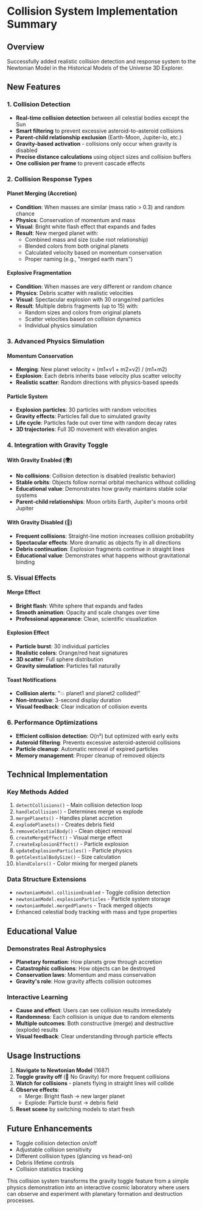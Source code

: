 # Collision System Implementation Summary

## Overview
Successfully added realistic collision detection and response system to the Newtonian Model in the Historical Models of the Universe 3D Explorer.

## New Features

### 1. Collision Detection
- **Real-time collision detection** between all celestial bodies except the Sun
- **Smart filtering** to prevent excessive asteroid-to-asteroid collisions
- **Parent-child relationship exclusion** (Earth-Moon, Jupiter-Io, etc.)
- **Gravity-based activation** - collisions only occur when gravity is disabled
- **Precise distance calculations** using object sizes and collision buffers
- **One collision per frame** to prevent cascade effects

### 2. Collision Response Types

#### Planet Merging (Accretion)
- **Condition**: When masses are similar (mass ratio > 0.3) and random chance
- **Physics**: Conservation of momentum and mass
- **Visual**: Bright white flash effect that expands and fades
- **Result**: New merged planet with:
  - Combined mass and size (cube root relationship)
  - Blended colors from both original planets
  - Calculated velocity based on momentum conservation
  - Proper naming (e.g., "merged earth mars")

#### Explosive Fragmentation
- **Condition**: When masses are very different or random chance
- **Physics**: Debris scatter with realistic velocities
- **Visual**: Spectacular explosion with 30 orange/red particles
- **Result**: Multiple debris fragments (up to 15) with:
  - Random sizes and colors from original planets
  - Scatter velocities based on collision dynamics
  - Individual physics simulation

### 3. Advanced Physics Simulation

#### Momentum Conservation
- **Merging**: New planet velocity = (m1×v1 + m2×v2) / (m1+m2)
- **Explosion**: Each debris inherits base velocity plus scatter velocity
- **Realistic scatter**: Random directions with physics-based speeds

#### Particle System
- **Explosion particles**: 30 particles with random velocities
- **Gravity effects**: Particles fall due to simulated gravity
- **Life cycle**: Particles fade out over time with random decay rates
- **3D trajectories**: Full 3D movement with elevation angles

### 4. Integration with Gravity Toggle

#### With Gravity Enabled (🌍)
- **No collisions**: Collision detection is disabled (realistic behavior)
- **Stable orbits**: Objects follow normal orbital mechanics without colliding
- **Educational value**: Demonstrates how gravity maintains stable solar systems
- **Parent-child relationships**: Moon orbits Earth, Jupiter's moons orbit Jupiter

#### With Gravity Disabled (🚀)
- **Frequent collisions**: Straight-line motion increases collision probability
- **Spectacular effects**: More dramatic as objects fly in all directions
- **Debris continuation**: Explosion fragments continue in straight lines
- **Educational value**: Demonstrates what happens without gravitational binding

### 5. Visual Effects

#### Merge Effect
- **Bright flash**: White sphere that expands and fades
- **Smooth animation**: Opacity and scale changes over time
- **Professional appearance**: Clean, scientific visualization

#### Explosion Effect
- **Particle burst**: 30 individual particles
- **Realistic colors**: Orange/red heat signatures
- **3D scatter**: Full sphere distribution
- **Gravity simulation**: Particles fall naturally

#### Toast Notifications
- **Collision alerts**: "💥 planet1 and planet2 collided!"
- **Non-intrusive**: 3-second display duration
- **Visual feedback**: Clear indication of collision events

### 6. Performance Optimizations
- **Efficient collision detection**: O(n²) but optimized with early exits
- **Asteroid filtering**: Prevents excessive asteroid-asteroid collisions
- **Particle cleanup**: Automatic removal of expired particles
- **Memory management**: Proper cleanup of removed objects

## Technical Implementation

### Key Methods Added
1. `detectCollisions()` - Main collision detection loop
2. `handleCollision()` - Determines merge vs explode
3. `mergePlanets()` - Handles planet accretion
4. `explodePlanets()` - Creates debris field
5. `removeCelestialBody()` - Clean object removal
6. `createMergeEffect()` - Visual merge effect
7. `createExplosionEffect()` - Particle explosion
8. `updateExplosionParticles()` - Particle physics
9. `getCelestialBodySize()` - Size calculation
10. `blendColors()` - Color mixing for merged planets

### Data Structure Extensions
- `newtonianModel.collisionEnabled` - Toggle collision detection
- `newtonianModel.explosionParticles` - Particle system storage
- `newtonianModel.mergedPlanets` - Track merged objects
- Enhanced celestial body tracking with mass and type properties

## Educational Value

### Demonstrates Real Astrophysics
- **Planetary formation**: How planets grow through accretion
- **Catastrophic collisions**: How objects can be destroyed
- **Conservation laws**: Momentum and mass conservation
- **Gravity's role**: How gravity affects collision outcomes

### Interactive Learning
- **Cause and effect**: Users can see collision results immediately
- **Randomness**: Each collision is unique due to random elements
- **Multiple outcomes**: Both constructive (merge) and destructive (explode) results
- **Visual feedback**: Clear understanding through particle effects

## Usage Instructions

1. **Navigate to Newtonian Model** (1687)
2. **Toggle gravity off** (🚀 No Gravity) for more frequent collisions
3. **Watch for collisions** - planets flying in straight lines will collide
4. **Observe effects**:
   - Merge: Bright flash → new larger planet
   - Explode: Particle burst → debris field
5. **Reset scene** by switching models to start fresh

## Future Enhancements
- Toggle collision detection on/off
- Adjustable collision sensitivity
- Different collision types (glancing vs head-on)
- Debris lifetime controls
- Collision statistics tracking

This collision system transforms the gravity toggle feature from a simple physics demonstration into an interactive cosmic laboratory where users can observe and experiment with planetary formation and destruction processes.